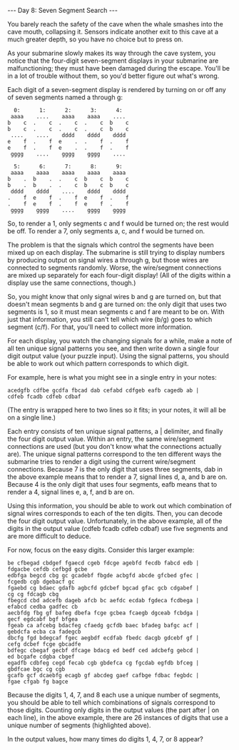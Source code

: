 --- Day 8: Seven Segment Search ---

You barely reach the safety of the cave when the whale smashes into the cave
mouth, collapsing it. Sensors indicate another exit to this cave at a much
greater depth, so you have no choice but to press on.

As your submarine slowly makes its way through the cave system, you notice that
the four-digit seven-segment displays in your submarine are malfunctioning;
they must have been damaged during the escape. You'll be in a lot of trouble
without them, so you'd better figure out what's wrong.

Each digit of a seven-segment display is rendered by turning on or off any of
seven segments named a through g:

```
  0:      1:      2:      3:      4:
 aaaa    ....    aaaa    aaaa    ....
b    c  .    c  .    c  .    c  b    c
b    c  .    c  .    c  .    c  b    c
 ....    ....    dddd    dddd    dddd
e    f  .    f  e    .  .    f  .    f
e    f  .    f  e    .  .    f  .    f
 gggg    ....    gggg    gggg    ....

  5:      6:      7:      8:      9:
 aaaa    aaaa    aaaa    aaaa    aaaa
b    .  b    .  .    c  b    c  b    c
b    .  b    .  .    c  b    c  b    c
 dddd    dddd    ....    dddd    dddd
.    f  e    f  .    f  e    f  .    f
.    f  e    f  .    f  e    f  .    f
 gggg    gggg    ....    gggg    gggg
```

So, to render a 1, only segments c and f would be turned on; the rest would be
off. To render a 7, only segments a, c, and f would be turned on.

The problem is that the signals which control the segments have been mixed up
on each display. The submarine is still trying to display numbers by producing
output on signal wires a through g, but those wires are connected to segments
randomly. Worse, the wire/segment connections are mixed up separately for each
four-digit display! (All of the digits within a display use the same
connections, though.)

So, you might know that only signal wires b and g are turned on, but that
doesn't mean segments b and g are turned on: the only digit that uses two
segments is 1, so it must mean segments c and f are meant to be on. With just
that information, you still can't tell which wire (b/g) goes to which segment
(c/f). For that, you'll need to collect more information.

For each display, you watch the changing signals for a while, make a note of
all ten unique signal patterns you see, and then write down a single four digit
output value (your puzzle input). Using the signal patterns, you should be able
to work out which pattern corresponds to which digit.

For example, here is what you might see in a single entry in your notes:

```
acedgfb cdfbe gcdfa fbcad dab cefabd cdfgeb eafb cagedb ab |
cdfeb fcadb cdfeb cdbaf
```

(The entry is wrapped here to two lines so it fits; in your notes, it will all
be on a single line.)

Each entry consists of ten unique signal patterns, a | delimiter, and finally
the four digit output value. Within an entry, the same wire/segment connections
are used (but you don't know what the connections actually are). The unique
signal patterns correspond to the ten different ways the submarine tries to
render a digit using the current wire/segment connections. Because 7 is the
only digit that uses three segments, dab in the above example means that to
render a 7, signal lines d, a, and b are on. Because 4 is the only digit that
uses four segments, eafb means that to render a 4, signal lines e, a, f, and b
are on.

Using this information, you should be able to work out which combination of
signal wires corresponds to each of the ten digits. Then, you can decode the
four digit output value. Unfortunately, in the above example, all of the digits
in the output value (cdfeb fcadb cdfeb cdbaf) use five segments and are more
difficult to deduce.

For now, focus on the easy digits. Consider this larger example:

```
be cfbegad cbdgef fgaecd cgeb fdcge agebfd fecdb fabcd edb |
fdgacbe cefdb cefbgd gcbe
edbfga begcd cbg gc gcadebf fbgde acbgfd abcde gfcbed gfec |
fcgedb cgb dgebacf gc
fgaebd cg bdaec gdafb agbcfd gdcbef bgcad gfac gcb cdgabef |
cg cg fdcagb cbg
fbegcd cbd adcefb dageb afcb bc aefdc ecdab fgdeca fcdbega |
efabcd cedba gadfec cb
aecbfdg fbg gf bafeg dbefa fcge gcbea fcaegb dgceab fcbdga |
gecf egdcabf bgf bfgea
fgeab ca afcebg bdacfeg cfaedg gcfdb baec bfadeg bafgc acf |
gebdcfa ecba ca fadegcb
dbcfg fgd bdegcaf fgec aegbdf ecdfab fbedc dacgb gdcebf gf |
cefg dcbef fcge gbcadfe
bdfegc cbegaf gecbf dfcage bdacg ed bedf ced adcbefg gebcd |
ed bcgafe cdgba cbgef
egadfb cdbfeg cegd fecab cgb gbdefca cg fgcdab egfdb bfceg |
gbdfcae bgc cg cgb
gcafb gcf dcaebfg ecagb gf abcdeg gaef cafbge fdbac fegbdc |
fgae cfgab fg bagce
```

Because the digits 1, 4, 7, and 8 each use a unique number of segments, you
should be able to tell which combinations of signals correspond to those
digits. Counting only digits in the output values (the part after | on each
line), in the above example, there are 26 instances of digits that use a unique
number of segments (highlighted above).

In the output values, how many times do digits 1, 4, 7, or 8 appear?
